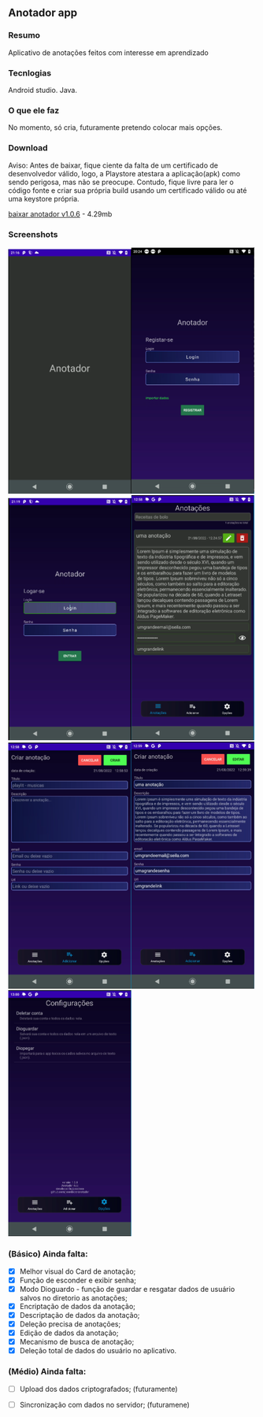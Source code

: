 ## Anotador app

### Resumo

<p>Aplicativo de anotações feitos com interesse em aprendizado</p>


### Tecnlogias

Android studio.
Java.

### O que ele faz

No momento, só cria, futuramente pretendo colocar mais opções.

### Download
Aviso: Antes de baixar, fique ciente da falta de um certificado de desenvolvedor válido, logo, a Playstore atestara a aplicação(apk) como sendo perigosa, mas não se preocupe. Contudo, fique livre para ler o código fonte e criar sua própria build usando um certificado válido ou até uma keystore própria.

[baixar anotador v1.0.6](https://github.com/josedoce/anotador/releases/download/sixth_app/Anotador_v1_0_6.apk) - 4.29mb

### Screenshots
<img src="screenshots/splashscreen.png" width="250px" alt="splashscreen"/><img src="screenshots/register.png" width="250px" alt="screen register"/><img src="screenshots/login.png" width="250px" alt="screen login"/><img src="screenshots/annotations.png" width="250px" alt="screen annotations"/><img src="screenshots/add_annotation.png" width="250px" alt="screeen add new annotation"/><img src="screenshots/edit_annotation.png" width="250px" alt="screeen add new annotation"/><img src="screenshots/setting.png" width="250px" alt="screen setting"/><br>


### (Básico) Ainda falta:
- [x] Melhor visual do Card de anotação;<br>
- [x] Função de esconder e exibir senha;<br>
- [x] Modo Dioguardo - função de guardar e resgatar dados de usuário salvos no diretorio as anotações;<br>
- [x] Encriptação de dados da anotação;<br>
- [x] Descriptação de dados da anotação;<br>
- [x] Deleção precisa de anotações;<br>
- [x] Edição de dados da anotação;<br>
- [x] Mecanismo de busca de anotação;<br>
- [x] Deleção total de dados do usuário no aplicativo.<br>

### (Médio) Ainda falta:

- [ ] Upload dos dados criptografados; (futuramente)<br>
- [ ] Sincronização com dados no servidor; (futuramene)

